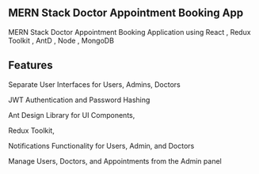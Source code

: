 ## MERN Stack Doctor Appointment Booking App

MERN Stack Doctor Appointment Booking Application using React , Redux Toolkit , AntD , Node , MongoDB

## Features

Separate User Interfaces for Users, Admins, Doctors

JWT Authentication and Password Hashing

Ant Design Library for UI Components,

Redux Toolkit,

Notifications Functionality for Users, Admin, and Doctors

Manage Users, Doctors, and Appointments from the Admin panel
